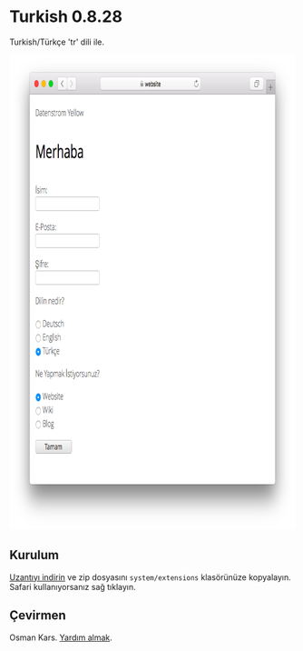 Turkish 0.8.28
==============
Turkish/Türkçe 'tr' dili ile.

<p align="center"><img src="turkish-screenshot.png?raw=true" width="795" height="836" alt="Screenshot"></p>

## Kurulum

[Uzantıyı indirin](https://github.com/datenstrom/yellow-extensions/raw/master/zip/turkish.zip) ve zip dosyasını `system/extensions` klasörünüze kopyalayın. Safari kullanıyorsanız sağ tıklayın. 

## Çevirmen

Osman Kars. [Yardım almak](https://datenstrom.se/yellow/help/).
